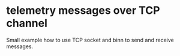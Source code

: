 # telemetry messages over TCP channel

Small example how to use TCP socket and binn to send and receive messages.



